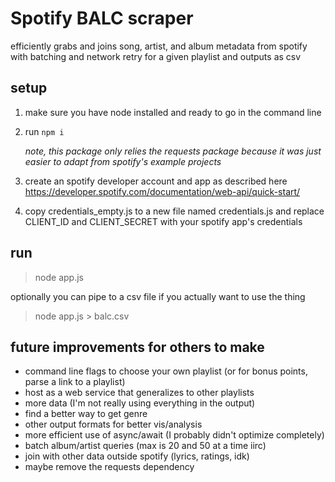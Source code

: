 # Spotify BALC scraper

efficiently grabs and joins song, artist, and album metadata from spotify with batching and network retry for a given playlist and outputs as csv

## setup
1. make sure you have node installed and ready to go in the command line
2. run `npm i`  
 
   *note, this package only relies the requests package because it was just easier to adapt from spotify's example projects*
4. create an spotify developer account and app as described here https://developer.spotify.com/documentation/web-api/quick-start/
5. copy credentials_empty.js to a new file named credentials.js and replace CLIENT_ID and CLIENT_SECRET with your spotify app's credentials

## run
> node app.js

optionally you can pipe to a csv file if you actually want to use the thing

> node app.js > balc.csv

## future improvements for others to make
- command line flags to choose your own playlist (or for bonus points, parse a link to a playlist)
- host as a web service that generalizes to other playlists
- more data (I'm not really using everything in the output)
- find a better way to get genre
- other output formats for better vis/analysis
- more efficient use of async/await (I probably didn't optimize completely)
- batch album/artist queries (max is 20 and 50 at a time iirc)
- join with other data outside spotify (lyrics, ratings, idk)
- maybe remove the requests dependency
